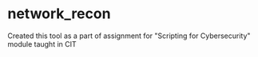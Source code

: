 # network_recon
Created this tool as a part of assignment for "Scripting for Cybersecurity" module taught in CIT 
